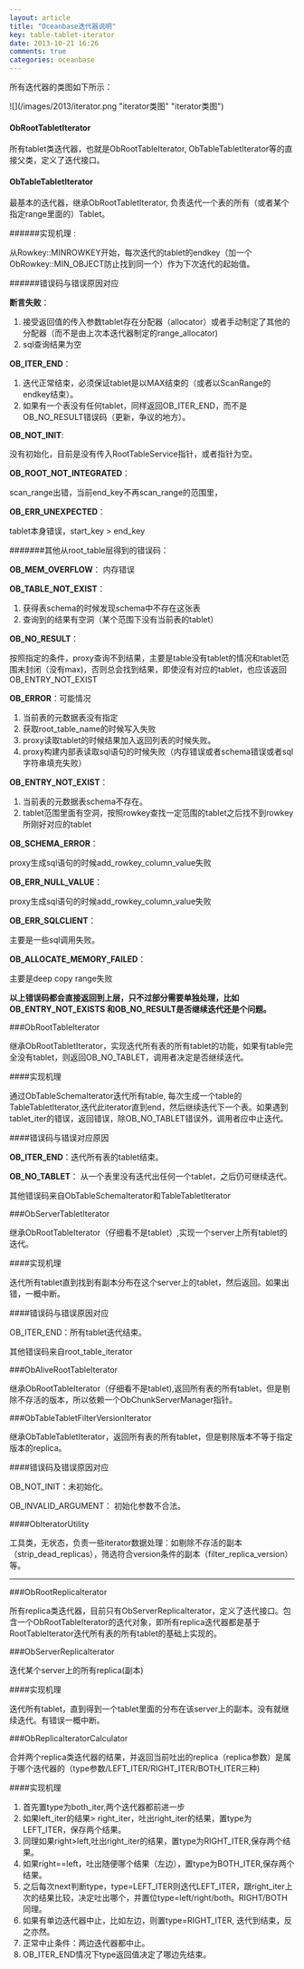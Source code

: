 ```yaml
---
layout: article
title: "Oceanbase迭代器说明"
key: table-tablet-iterator
date: 2013-10-21 16:26
comments: true
categories: oceanbase
---
```

  所有迭代器的类图如下所示：

![](/images/2013/iterator.png "iterator类图" "iterator类图")

#### ObRootTabletIterator

  所有tablet类迭代器，也就是ObRootTableIterator, ObTableTabletIterator等的直接父类，定义了迭代接口。

<!-- more -->

#### ObTableTabletIterator

  最基本的迭代器，继承ObRootTabletIterator, 负责迭代一个表的所有（或者某个指定range里面的）Tablet。

######实现机理 :

  从Rowkey::MINROWKEY开始，每次迭代的tablet的endkey（加一个ObRowkey::MIN_OBJECT防止找到同一个）作为下次迭代的起始值。

######错误码与错误原因对应

**断言失败**：

  1. 接受返回值的传入参数tablet存在分配器（allocator）或者手动制定了其他的分配器（而不是由上次本迭代器制定的range_allocator)
  2. sql查询结果为空

**OB_ITER_END**：

  1. 迭代正常结束，必须保证tablet是以MAX结束的（或者以ScanRange的endkey结束）。
  2. 如果有一个表没有任何tablet，同样返回OB_ITER_END，而不是OB_NO_RESULT错误码（更新，争议的地方）。

**OB_NOT_INIT**: 

  没有初始化，目前是没有传入RootTableService指针，或者指针为空。

**OB_ROOT_NOT_INTEGRATED**：

  scan_range出错，当前end_key不再scan_range的范围里，

**OB_ERR_UNEXPECTED**：

  tablet本身错误，start_key > end_key

#######其他从root_table层得到的错误码：

**OB_MEM_OVERFLOW**： 内存错误

**OB_TABLE_NOT_EXIST**：

  1. 获得表schema的时候发现schema中不存在这张表
  2. 查询到的结果有空洞（某个范围下没有当前表的tablet）

**OB_NO_RESULT**：

  按照指定的条件，proxy查询不到结果，主要是table没有tablet的情况和tablet范围未封闭（没有max)，否则总会找到结果，即使没有对应的tablet，也应该返回OB_ENTRY_NOT_EXIST

**OB_ERROR**：可能情况

  1. 当前表的元数据表没有指定
  2. 获取root_table_name的时候写入失败
  3. proxy读取tablet的时候结果加入返回列表的时候失败。
  4. proxy构建内部表读取sql语句的时候失败（内存错误或者schema错误或者sql字符串填充失败）

**OB_ENTRY_NOT_EXIST**：

  1. 当前表的元数据表schema不存在。
  2. tablet范围里面有空洞，按照rowkey查找一定范围的tablet之后找不到rowkey所刚好对应的tablet

**OB_SCHEMA_ERROR**：

  proxy生成sql语句的时候add_rowkey_column_value失败

**OB_ERR_NULL_VALUE**：

  proxy生成sql语句的时候add_rowkey_column_value失败

**OB_ERR_SQLCLIENT**：

  主要是一些sql调用失败。

**OB_ALLOCATE_MEMORY_FAILED**：

  主要是deep copy range失败

**以上错误码都会直接返回到上层，只不过部分需要单独处理，比如OB_ENTRY_NOT_EXISTS 和OB_NO_RESULT是否继续迭代还是个问题。**

###ObRootTableIterator

  继承ObRootTabletIterator，实现迭代所有表的所有tablet的功能，如果有table完全没有tablet，则返回OB_NO_TABLET，调用者决定是否继续迭代。

####实现机理

  通过ObTableSchemaIterator迭代所有table, 每次生成一个table的TableTabletIterator,迭代此iterator直到end，然后继续迭代下一个表。如果遇到tablet_iter的错误，返回错误，除OB_NO_TABLET错误外，调用者应中止迭代。

####错误码与错误对应原因

**OB_ITER_END**：迭代所有表的tablet结束。

**OB_NO_TABLET**： 从一个表里没有迭代出任何一个tablet，之后仍可继续迭代。

  其他错误码来自ObTableSchemaIterator和TableTabletIterator


###ObServerTabletIterator

  继承ObRootTableIterator（仔细看不是tablet）,实现一个server上所有tablet的迭代。

####实现机理

  迭代所有tablet直到找到有副本分布在这个server上的tablet，然后返回。如果出错，一概中断。

####错误码与错误原因对应

OB_ITER_END：所有tablet迭代结束。

  其他错误码来自root_table_iterator


###ObAliveRootTableIterator

  继承ObRootTableIterator（仔细看不是tablet),返回所有表的所有tablet，但是剔除不存活的版本，所以依赖一个ObChunkServerManager指针。


###ObTableTabletFilterVersionIterator

  继承ObTableTabletIterator，返回所有表的所有tablet，但是剔除版本不等于指定版本的replica。


####错误码及错误原因对应

OB_NOT_INIT：未初始化。

OB_INVALID_ARGUMENT： 初始化参数不合法。

####ObIteratorUtility

  工具类，无状态，负责一些iterator数据处理：如剔除不存活的副本（strip_dead_replicas），筛选符合version条件的副本（filter_replica_version）等。

  ------

###ObRootReplicaIterator

  所有replica类迭代器，目前只有ObServerReplicaIterator，定义了迭代接口。包含一个ObRootTableIterator的迭代对象，即所有replica迭代器都是基于RootTableIterator迭代所有表的所有tablet的基础上实现的。

###ObServerReplicaIterator

  迭代某个server上的所有replica(副本)

####实现机理

  迭代所有tablet，直到得到一个tablet里面的分布在该server上的副本。没有就继续迭代。有错误一概中断。

###ObReplicaIteratorCalculator

  合并两个replica类迭代器的结果，并返回当前吐出的replica（replica参数）是属于哪个迭代器的（type参数/LEFT_ITER/RIGHT_ITER/BOTH_ITER三种)

####实现机理

  1. 首先置type为both_iter,两个迭代器都前进一步
  2. 如果left_iter的结果> right_iter，吐出right_iter的结果，置type为LEFT_ITER，保存两个结果。
  3. 同理如果right>left,吐出right_iter的结果，置type为RIGHT_ITER,保存两个结果。
  4. 如果right==left，吐出随便哪个结果（左边），置type为BOTH_ITER,保存两个结果。
  5. 之后每次next判断type，type=LEFT_ITER则迭代LEFT_ITER，跟right_iter上次的结果比较，决定吐出哪个，并置位type=left/right/both。RIGHT/BOTH同理。
  6. 如果有单边迭代器中止，比如左边，则置type=RIGHT_ITER, 迭代到结束，反之亦然。
  7. 正常中止条件：两边迭代器都中止。
  8. OB_ITER_END情况下type返回值决定了哪边先结束。

  
